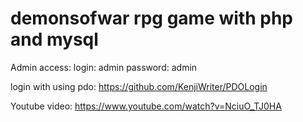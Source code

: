 # demonsofwar rpg game with php and mysql

Admin access:
login: admin
password: admin

login with using pdo:
https://github.com/KenjiWriter/PDOLogin

Youtube video: https://www.youtube.com/watch?v=NciuO_TJ0HA

